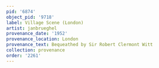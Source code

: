 ```yaml
---
pid: '6874'
object_pid: '9718'
label: Village Scene (London)
artist: janbrueghel
provenance_date: '1952'
provenance_location: London
provenance_text: Bequeathed by Sir Robert Clermont Witt
collection: provenance
order: '2261'
---
```

